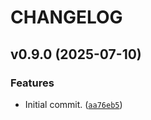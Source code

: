 # CHANGELOG

<!-- version list -->

## v0.9.0 (2025-07-10)

### Features

- Initial commit.
  ([`aa76eb5`](https://github.com/intel/mfd-osd-control/commit/aa76eb5554d83e7dd2c582c99b83900d401abe0f))
